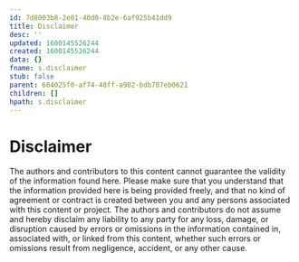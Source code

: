 ```yaml
---
id: 7d8003b8-2e01-40d0-8b2e-6af925b41dd9
title: Disclaimer
desc: ''
updated: 1600145526244
created: 1600145526244
data: {}
fname: s.disclaimer
stub: false
parent: 684025f0-af74-48ff-a902-bdb787eb0621
children: []
hpath: s.disclaimer
---
```

# Disclaimer

The authors and contributors to this content cannot guarantee the validity of the information found here. Please make sure that you understand that the information provided here is being provided freely, and that no kind of agreement or contract is created between you and any persons associated with this content or project. The authors and contributors do not assume and hereby disclaim any liability to any party for any loss, damage, or disruption caused by errors or omissions in the information contained in, associated with, or linked from this content, whether such errors or omissions result from negligence, accident, or any other cause.
